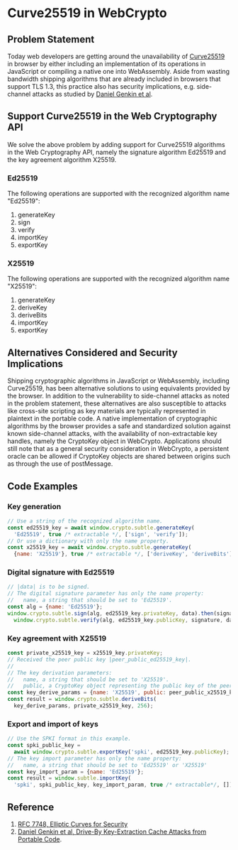 # Curve25519 in WebCrypto

## Problem Statement

Today web developers are getting around the unavailability of
[Curve25519][rfc7748] in browser by either including an implementation of its
operations in JavaScript or compiling a native one into WebAssembly. Aside from
wasting bandwidth shipping algorithms that are already included in browsers that
support TLS 1.3, this practice also has security implications, e.g. side-channel
attacks as studied by [Daniel Genkin et al][key-extraction].

## Support Curve25519 in the Web Cryptography API

We solve the above problem by adding support for Curve25519 algorithms in the
Web Cryptography API, namely the signature algorithm Ed25519 and the key
agreement algorithm X25519.

### Ed25519

The following operations are supported with the recognized algorithm name
"Ed25519":

1. generateKey
2. sign
3. verify
4. importKey
5. exportKey

### X25519

The following operations are supported with the recognized algorithm name
"X25519":

1. generateKey
2. deriveKey
3. deriveBits
4. importKey
5. exportKey

## Alternatives Considered and Security Implications

Shipping cryptographic algorithms in JavaScript or WebAssembly, including
Curve25519, has been alternative solutions to using equivalents provided by the
browser. In addition to the vulnerability to side-channel attacks as noted in
the problem statement, these alternatives are also susceptible to attacks like
cross-site scripting as key materials are typically represented in plaintext in
the portable code. A native implementation of cryptographic algorithms by the
browser provides a safe and standardized solution against known side-channel
attacks, with the availability of non-extractable key handles, namely the
CryptoKey object in WebCrypto. Applications should still note that as a
general security consideration in WebCrypto, a persistent oracle can be allowed
if CryptoKey objects are shared between origins such as through the use of
postMessage. 

## Code Examples

### Key generation


```js
// Use a string of the recognized algorithm name.
const ed25519_key = await window.crypto.subtle.generateKey(
  'Ed25519', true /* extractable */, ['sign', 'verify']);
// Or use a dictionary with only the name property.
const x25519_key = await window.crypto.subtle.generateKey(
  {name: 'X25519'}, true /* extractable */, ['deriveKey', 'deriveBits']);
```

### Digital signature with Ed25519

```js
// |data| is to be signed.
// The digital signature parameter has only the name property:
//   name, a string that should be set to 'Ed25519'.
const alg = {name: 'Ed25519'};
window.crypto.subtle.sign(alg, ed25519_key.privateKey, data).then(signature =>
  window.crypto.subtle.verify(alg, ed25519_key.publicKey, signature, data))
```

### Key agreement with X25519
```js
const private_x25519_key = x25519_key.privateKey;
// Received the peer public key |peer_public_ed25519_key|.
//
// The key derivation parameters:
//   name, a string that should be set to 'X25519'.
//   public, a CryptoKey object representing the public key of the peer. 
const key_derive_params = {name: 'X25519', public: peer_public_x25519_key};
const result = window.crypto.subtle.deriveBits(
  key_derive_params, private_x25519_key, 256);
```

### Export and import of keys

```js
// Use the SPKI format in this example.
const spki_public_key =
  await window.crypto.subtle.exportKey('spki', ed25519_key.publicKey);
// The key import parameter has only the name property:
//   name, a string that should be set to 'Ed25519' or 'X25519'
const key_import_param = {name: 'Ed25519'};
const result = window.subtle.importKey(
  'spki', spki_public_key, key_import_param, true /* extractable*/, []);
```

## Reference

1. [RFC 7748, Elliptic Curves for Security][rfc7748]
2. [Daniel Genkin et al, Drive-By Key-Extraction Cache Attacks from Portable
Code][key-extraction].


[rfc7748]: https://tools.ietf.org/html/rfc7748
[key-extraction]: https://www.cs.tau.ac.il/~tromer/drivebycache/
